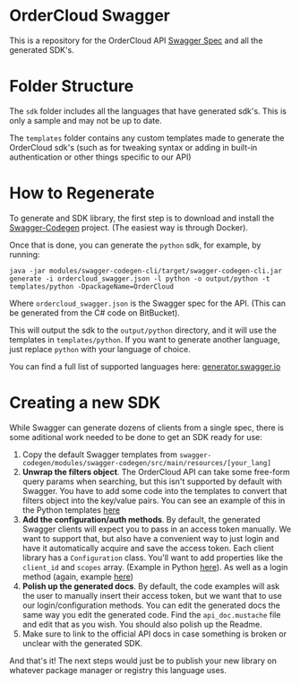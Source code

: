 # OrderCloud Swagger

This is a repository for the OrderCloud API [Swagger Spec](http://swagger.io/specification) and all the generated SDK's. 

# Folder Structure 

The `sdk` folder includes all the languages that have generated sdk's. This is only a sample and may not be up to date.

The `templates` folder contains any custom templates made to generate the OrderCloud sdk's (such as for tweaking syntax or adding in built-in authentication or other things specific to our API)

# How to Regenerate 

To generate and SDK library, the first step is to download and install the [Swagger-Codegen](https://github.com/swagger-api/swagger-codegen) project. (The easiest way is through Docker).

Once that is done, you can generate the `python` sdk, for example, by running:

```
java -jar modules/swagger-codegen-cli/target/swagger-codegen-cli.jar generate -i ordercloud_swagger.json -l python -o output/python -t templates/python -DpackageName=OrderCloud
```

Where `ordercloud_swagger.json` is the Swagger spec for the API. (This can be generated from the C# code on BitBucket).

This will output the sdk to the `output/python` directory, and it will use the templates in `templates/python`. If you want to generate another language, just replace `python` with your language of choice.

You can find a full list of supported languages here: [generator.swagger.io](http://generator.swagger.io/)

# Creating a new SDK

While Swagger can generate dozens of clients from a single spec, there is some aditional work needed to be done to get an SDK ready for use:

1. Copy the default Swagger templates from `swagger-codegen/modules/swagger-codegen/src/main/resources/[your_lang]`
2. **Unwrap the filters object**. The OrderCloud API can take some free-form query params when searching, but this isn't supported by default with Swagger. You have to add some code into the templates to convert that filters object into the key/value pairs. You can see an example of this in the Python templates [here](https://github.com/Four51/ordercloud-swagger/blob/master/templates/python/api_client.mustache#L153_L159)
3. **Add the configuration/auth methods**. By default, the generated Swagger clients will expect you to pass in an access token manually. We want to support that, but also have a convenient way to just login and have it automatically acquire and save the access token. Each client library has a `Configuration` class. You'll want to add properties like the `client_id` and `scopes` array. (Example in Python [here](https://github.com/Four51/ordercloud-swagger/blob/master/templates/python/configuration.mustache#L88_L91)). As well as a login method (again, example [here](https://github.com/Four51/ordercloud-swagger/blob/master/templates/python/configuration.mustache#L254_L280))
4. **Polish up the generated docs**. By default, the code examples will ask the user to manually insert their access token, but we want that to use our login/configuration methods. You can edit the generated docs the same way you edit the generated code. Find the `api_doc.mustache` file and edit that as you wish. You should also polish up the Readme. 
5. Make sure to link to the official API docs in case something is broken or unclear with the generated SDK.

And that's it! The next steps would just be to publish your new library on whatever package manager or registry this language uses.  